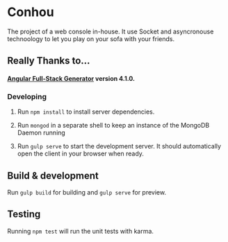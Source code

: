 # Conhou

The project of a web console in-house.
It use Socket and asyncronouse technoology to let you play on your sofa with your friends.

## Really Thanks to...
#### [Angular Full-Stack Generator](https://github.com/DaftMonk/generator-angular-fullstack) version 4.1.0.

### Developing

1. Run `npm install` to install server dependencies.

2. Run `mongod` in a separate shell to keep an instance of the MongoDB Daemon running

3. Run `gulp serve` to start the development server. It should automatically open the client in your browser when ready.

## Build & development

Run `gulp build` for building and `gulp serve` for preview.

## Testing

Running `npm test` will run the unit tests with karma.
